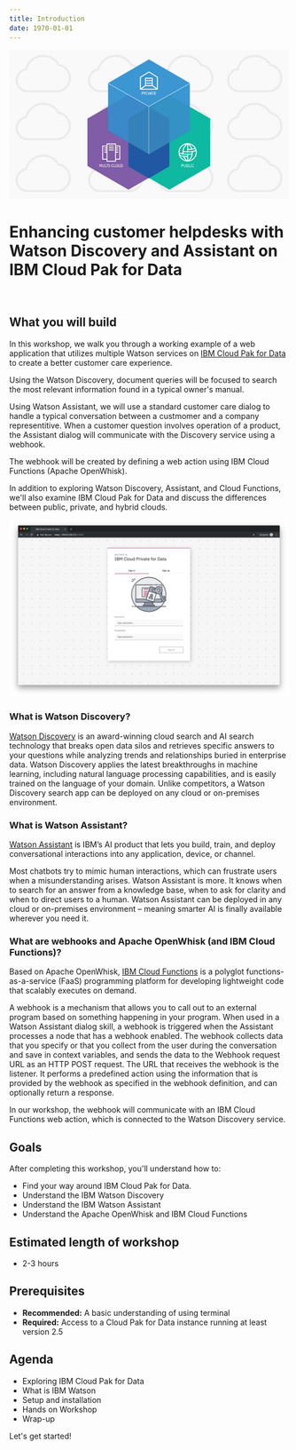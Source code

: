 ```yaml
---
title: Introduction
date: 1970-01-01
---
```


![](assets/private-cloud-leadspace@2x.jpg)

# Enhancing customer helpdesks with Watson Discovery and Assistant on IBM Cloud Pak for Data

<br />

## What you will build
In this workshop, we walk you through a working example of a web application that utilizes multiple Watson services on [IBM Cloud Pak for Data](https://www.ibm.com/products/cloud-pak-for-data) to create a better customer care experience.

Using the Watson Discovery, document queries will be focused to search the most relevant information found in a typical owner's manual.

Using Watson Assistant, we will use a standard customer care dialog to handle a typical conversation between a custmomer and a company representitive. When a customer question involves operation of a product, the Assistant dialog will communicate with the Discovery service using a webhook.

The webhook will be created by defining a web action using IBM Cloud Functions (Apache OpenWhisk).

In addition to exploring Watson Discovery, Assistant, and Cloud Functions, we'll also examine IBM Cloud Pak for Data and discuss the differences between public, private, and hybrid clouds.

![](assets/ICP4D-sign-in.png)


### What is Watson Discovery?

[Watson Discovery](https://www.ibm.com/cloud/watson-discovery) is an award-winning cloud search and AI search technology that breaks open data silos and retrieves specific answers to your questions while analyzing trends and relationships buried in enterprise data. Watson Discovery applies the latest breakthroughs in machine learning, including natural language processing capabilities, and is easily trained on the language of your domain. Unlike competitors, a Watson Discovery search app can be deployed on any cloud or on-premises environment.

### What is Watson Assistant?

[Watson Assistant](https://www.ibm.com/cloud/watson-assistant/) is IBM’s AI product that lets you build, train, and deploy conversational interactions into any application, device, or channel.

Most chatbots try to mimic human interactions, which can frustrate users when a misunderstanding arises. Watson Assistant is more. It knows when to search for an answer from a knowledge base, when to ask for clarity and when to direct users to a human. Watson Assistant can be deployed in any cloud or on-premises environment – meaning smarter AI is finally available wherever you need it.

### What are webhooks and Apache OpenWhisk (and IBM Cloud Functions)?

Based on Apache OpenWhisk, [IBM Cloud Functions](https://www.ibm.com/cloud/functions) is a polyglot functions-as-a-service (FaaS) programming platform for developing lightweight code that scalably executes on demand.

A webhook is a mechanism that allows you to call out to an external program based on something happening in your program. When used in a Watson Assistant dialog skill, a webhook is triggered when the Assistant processes a node that has a webhook enabled. The webhook collects data that you specify or that you collect from the user during the conversation and save in context variables, and sends the data to the Webhook request URL as an HTTP POST request. The URL that receives the webhook is the listener. It performs a predefined action using the information that is provided by the webhook as specified in the webhook definition, and can optionally return a response.

In our workshop, the webhook will communicate with an IBM Cloud Functions web action, which is connected to the Watson Discovery service.

## Goals
After completing this workshop, you'll understand how to:
* Find your way around IBM Cloud Pak for Data.
* Understand the IBM Watson Discovery
* Understand the IBM Watson Assistant
* Understand the Apache OpenWhisk and IBM Cloud Functions

## Estimated length of workshop
* 2-3 hours

## Prerequisites
* **Recommended:** A basic understanding of using terminal
* **Required:** Access to a Cloud Pak for Data instance running at least version 2.5

## Agenda
* Exploring IBM Cloud Pak for Data
* What is IBM Watson
* Setup and installation
* Hands on Workshop
* Wrap-up

Let's get started!
